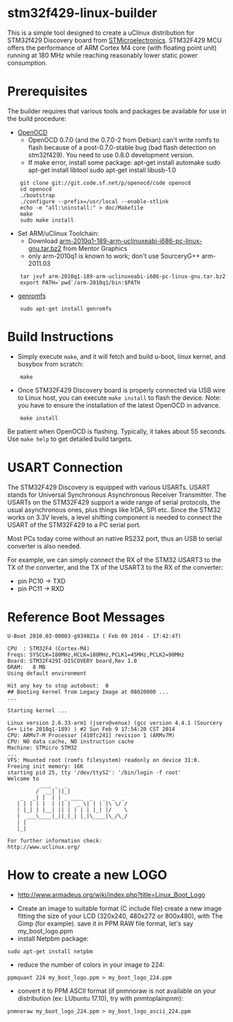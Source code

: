 stm32f429-linux-builder
======================
This is a simple tool designed to create a uClinux distribution for STM32f429
Discovery board from [STMicroelectronics](http://www.st.com/). STM32F429 MCU
offers the performance of ARM Cortex M4 core (with floating point unit) running
at 180 MHz while reaching reasonably lower static power consumption.


Prerequisites
=============
The builder requires that various tools and packages be available for use in
the build procedure:

* [OpenOCD](http://openocd.sourceforge.net/)
  - OpenOCD 0.7.0 (and the 0.7.0-2 from Debian) can't write romfs to flash
    because of a post-0.7.0-stable bug (bad flash detection on stm32f429).
    You need to use 0.8.0 development version.
  - If make error, install some package:
  apt-get install automake
  sudo apt-get install libtool
  sudo apt-get install libusb-1.0

```
    git clone git://git.code.sf.net/p/openocd/code openocd
    cd openocd
    ./bootstrap
    ./configure --prefix=/usr/local --enable-stlink
    echo -e "all:\ninstall:" > doc/Makefile
    make
    sudo make install
```
* Set ARM/uClinux Toolchain:
  - Download [arm-2010q1-189-arm-uclinuxeabi-i686-pc-linux-gnu.tar.bz2](https://sourcery.mentor.com/public/gnu_toolchain/arm-uclinuxeabi/arm-2010q1-189-arm-uclinuxeabi-i686-pc-linux-gnu.tar.bz2) from Mentor Graphics
  - only arm-2010q1 is known to work; don't use SourceryG++ arm-2011.03
```
    tar jxvf arm-2010q1-189-arm-uclinuxeabi-i686-pc-linux-gnu.tar.bz2
    export PATH=`pwd`/arm-2010q1/bin:$PATH
```
* [genromfs](http://romfs.sourceforge.net/)
```
    sudo apt-get install genromfs
```


Build Instructions
==================
* Simply execute ``make``, and it will fetch and build u-boot, linux kernel, and busybox from scratch:
```
    make
```
* Once STM32F429 Discovery board is properly connected via USB wire to Linux host, you can execute ``make install`` to flash the device. Note: you have to ensure the installation of the latest OpenOCD in advance.
```
    make install
```
Be patient when OpenOCD is flashing. Typically, it takes about 55 seconds.
Use `make help` to get detailed build targets.


USART Connection
================
The STM32F429 Discovery is equipped with various USARTs. USART stands for
Universal Synchronous Asynchronous Receiver Transmitter. The USARTs on the
STM32F429 support a wide range of serial protocols, the usual asynchronous
ones, plus things like IrDA, SPI etc. Since the STM32 works on 3.3V levels,
a level shifting component is needed to connect the USART of the STM32F429 to
a PC serial port.

Most PCs today come without an native RS232 port, thus an USB to serial
converter is also needed.

For example, we can simply connect the RX of the STM32 USART3 to the TX of
the converter, and the TX of the USART3 to the RX of the converter:
* pin PC10 -> TXD
* pin PC11 -> RXD


Reference Boot Messages
=======================
```
U-Boot 2010.03-00003-g934021a ( Feb 09 2014 - 17:42:47)

CPU  : STM32F4 (Cortex-M4)
Freqs: SYSCLK=180MHz,HCLK=180MHz,PCLK1=45MHz,PCLK2=90MHz
Board: STM32F429I-DISCOVERY board,Rev 1.0
DRAM:   8 MB
Using default environment

Hit any key to stop autoboot:  0 
## Booting kernel from Legacy Image at 08020000 ...
...

Starting kernel ...

Linux version 2.6.33-arm1 (jserv@venux) (gcc version 4.4.1 (Sourcery G++ Lite 2010q1-189) ) #2 Sun Feb 9 17:54:20 CST 2014
CPU: ARMv7-M Processor [410fc241] revision 1 (ARMv7M)
CPU: NO data cache, NO instruction cache
Machine: STMicro STM32
...
VFS: Mounted root (romfs filesystem) readonly on device 31:0.
Freeing init memory: 16K
starting pid 25, tty '/dev/ttyS2': '/bin/login -f root'
Welcome to
          ____ _  _
         /  __| ||_|                 
    _   _| |  | | _ ____  _   _  _  _ 
   | | | | |  | || |  _ \| | | |\ \/ /
   | |_| | |__| || | | | | |_| |/    \
   |  ___\____|_||_|_| |_|\____|\_/\_/
   | |
   |_|

For further information check:
http://www.uclinux.org/
```
How to create a new LOGO
=======================
* http://www.armadeus.org/wiki/index.php?title=Linux_Boot_Logo

- Create an image to suitable format (C include file) create a new image fitting the size of your LCD (320x240, 480x272 or 800x480), with The Gimp (for example). save it in PPM RAW file format, let's say my_boot_logo.ppm
- install Netpbm package:
```
sudo apt-get install netpbm 
```
- reduce the number of colors in your image to 224:
```
ppmquant 224 my_boot_logo.ppm > my_boot_logo_224.ppm
```
- convert it to PPM ASCII format (if pnmnoraw is not available on your distribution (ex: LUbuntu 17.10), try with pnmtoplainpnm):
```
pnmnoraw my_boot_logo_224.ppm > my_boot_logo_ascii_224.ppm
```

